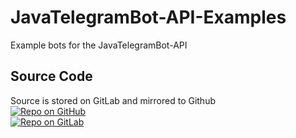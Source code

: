# JavaTelegramBot-API-Examples
Example bots for the JavaTelegramBot-API

## Source Code
Source is stored on GitLab and mirrored to Github   
[![Repo on GitHub](https://img.shields.io/badge/repo-GitHub-3D76C2.svg)](https://github.com/zackpollard/JavaTelegramBot-API-Examples)   
[![Repo on GitLab](https://img.shields.io/badge/repo-GitLab-6C488A.svg)](https://git.zackpollard.pro/personal-projects/open-source/telegram-bots/JavaTelegramBot-API-Examples)